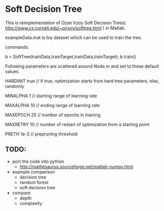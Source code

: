 # Soft Decision Tree

This is reimplementation of Ozan Irzoy Soft Decision Trees( http://www.cs.cornell.edu/~oirsoy/softtree.html ) in Matlab.

exampleData.mat is toy dataset which can be used to train the tree.

commands:

b = SoftTree(trainData,trainTarget,trainData,trainTarget);
b.train()

Following parameters are scattered around Node.m and set to these default values.

HARDINIT true     // if true, optimization starts from hard tree parameters, else, randomly

MINALPHA 1        // starting range of learning rate

MAXALPHA 10       // ending range of learning rate

MAXEPOCH 25       // number of epochs in training

MAXRETRY 10       // number of restart of optimization from a starting point

PRETH 1e-3        // prepruning threshold

## TODO:
* port the code into python
  - http://mathesaurus.sourceforge.net/matlab-numpy.html
* example comparison
  - decision tree
  - random forest
  - soft decision tree
* compare
  - depth
  - complexity

